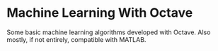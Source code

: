 # Machine Learning With Octave
Some basic machine learning algorithms developed with Octave. Also mostly, if not entirely, compatible with MATLAB.
